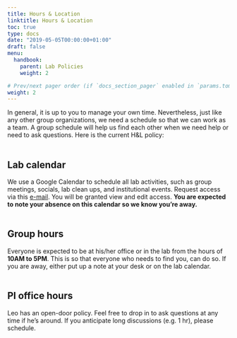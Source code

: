 ```yaml
---
title: Hours & Location
linktitle: Hours & Location
toc: true
type: docs
date: "2019-05-05T00:00:00+01:00"
draft: false
menu: 
  handbook:
    parent: Lab Policies
    weight: 2

# Prev/next pager order (if `docs_section_pager` enabled in `params.toml`)
weight: 2
---
```


In general, it is up to you to manage your own time. Nevertheless, just like any other group organizations, we need a schedule so that we can work as a team. A group schedule will help us find each other when we need help or need to ask questions. Here is the current H&L policy:<br><br>


## Lab calendar

We use a Google Calendar to schedule all lab activities, such as group meetings, socials, lab clean ups, and institutional events. Request access via this [e-mail](lytchoulab@gmail.com). You will be granted view and edit access. **You are expected to note your absence on this calendar so we know you’re away.**<br><br>

## Group hours

Everyone is expected to be at his/her office or in the lab from the hours of **10AM to 5PM**. This is so that everyone who needs to find you, can do so. If you are away, either put up a note at your desk or on the lab calendar.<br><br>

## PI office hours

Leo has an open-door policy. Feel free to drop in to ask questions at any time if he’s around. If you anticipate long discussions (e.g. 1 hr), please schedule.
